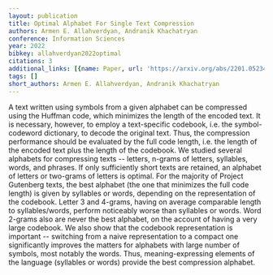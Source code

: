 ```yaml
---
layout: publication
title: Optimal Alphabet For Single Text Compression
authors: Armen E. Allahverdyan, Andranik Khachatryan
conference: Information Sciences
year: 2022
bibkey: allahverdyan2022optimal
citations: 3
additional_links: [{name: Paper, url: 'https://arxiv.org/abs/2201.05234'}]
tags: []
short_authors: Armen E. Allahverdyan, Andranik Khachatryan
---
```

A text written using symbols from a given alphabet can be compressed using
the Huffman code, which minimizes the length of the encoded text. It is
necessary, however, to employ a text-specific codebook, i.e. the
symbol-codeword dictionary, to decode the original text. Thus, the compression
performance should be evaluated by the full code length, i.e. the length of the
encoded text plus the length of the codebook. We studied several alphabets for
compressing texts -- letters, n-grams of letters, syllables, words, and
phrases. If only sufficiently short texts are retained, an alphabet of letters
or two-grams of letters is optimal. For the majority of Project Gutenberg
texts, the best alphabet (the one that minimizes the full code length) is given
by syllables or words, depending on the representation of the codebook. Letter
3 and 4-grams, having on average comparable length to syllables/words, perform
noticeably worse than syllables or words. Word 2-grams also are never the best
alphabet, on the account of having a very large codebook. We also show that the
codebook representation is important -- switching from a naive representation
to a compact one significantly improves the matters for alphabets with large
number of symbols, most notably the words.
  Thus, meaning-expressing elements of the language (syllables or words)
provide the best compression alphabet.